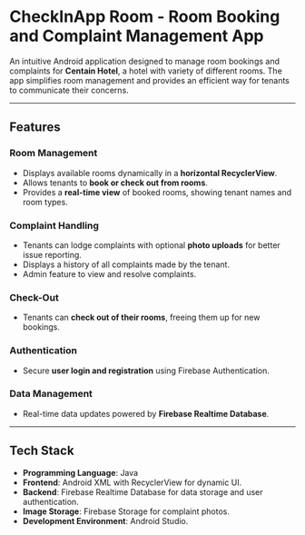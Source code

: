 # CheckInApp Room - Room Booking and Complaint Management App

An intuitive Android application designed to manage room bookings and complaints for **Centain Hotel**, a hotel with variety of different rooms. The app simplifies room management and provides an efficient way for tenants to communicate their concerns.

---

## Features

### Room Management
- Displays available rooms dynamically in a **horizontal RecyclerView**.
- Allows tenants to **book or check out from rooms**.
- Provides a **real-time view** of booked rooms, showing tenant names and room types.

### Complaint Handling
- Tenants can lodge complaints with optional **photo uploads** for better issue reporting.
- Displays a history of all complaints made by the tenant.
- Admin feature to view and resolve complaints.

### Check-Out
- Tenants can **check out of their rooms**, freeing them up for new bookings.

### Authentication
- Secure **user login and registration** using Firebase Authentication.

### Data Management
- Real-time data updates powered by **Firebase Realtime Database**.

---

## Tech Stack

- **Programming Language**: Java
- **Frontend**: Android XML with RecyclerView for dynamic UI.
- **Backend**: Firebase Realtime Database for data storage and user authentication.
- **Image Storage**: Firebase Storage for complaint photos.
- **Development Environment**: Android Studio.
